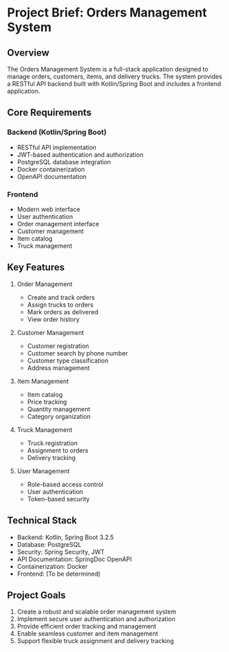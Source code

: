 # Project Brief: Orders Management System

## Overview
The Orders Management System is a full-stack application designed to manage orders, customers, items, and delivery trucks. The system provides a RESTful API backend built with Kotlin/Spring Boot and includes a frontend application.

## Core Requirements

### Backend (Kotlin/Spring Boot)
- RESTful API implementation
- JWT-based authentication and authorization
- PostgreSQL database integration
- Docker containerization
- OpenAPI documentation

### Frontend
- Modern web interface
- User authentication
- Order management interface
- Customer management
- Item catalog
- Truck management

## Key Features
1. Order Management
   - Create and track orders
   - Assign trucks to orders
   - Mark orders as delivered
   - View order history

2. Customer Management
   - Customer registration
   - Customer search by phone number
   - Customer type classification
   - Address management

3. Item Management
   - Item catalog
   - Price tracking
   - Quantity management
   - Category organization

4. Truck Management
   - Truck registration
   - Assignment to orders
   - Delivery tracking

5. User Management
   - Role-based access control
   - User authentication
   - Token-based security

## Technical Stack
- Backend: Kotlin, Spring Boot 3.2.5
- Database: PostgreSQL
- Security: Spring Security, JWT
- API Documentation: SpringDoc OpenAPI
- Containerization: Docker
- Frontend: (To be determined)

## Project Goals
1. Create a robust and scalable order management system
2. Implement secure user authentication and authorization
3. Provide efficient order tracking and management
4. Enable seamless customer and item management
5. Support flexible truck assignment and delivery tracking 